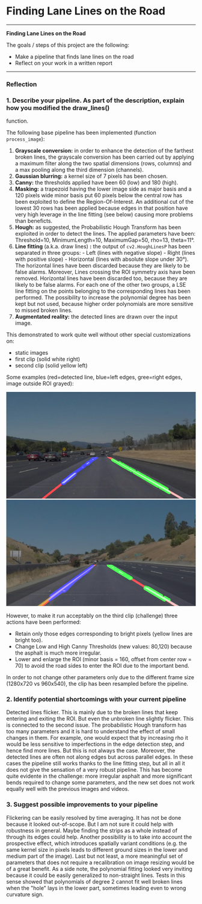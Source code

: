 # **Finding Lane Lines on the Road**

---

**Finding Lane Lines on the Road**

The goals / steps of this project are the following:
* Make a pipeline that finds lane lines on the road
* Reflect on your work in a written report


---

### Reflection

### 1. Describe your pipeline. As part of the description, explain how you modified the draw_lines()
function.


The following base pipeline has been implemented (function `process_image`):

 1. **Grayscale conversion:** in order to enhance the detection of the farthest broken lines, the
    grayscale conversion has been carried out by applying a maximum filter along the two spatial
    dimensions (rows, columns) and a max pooling along the third dimension (channels).
 2. **Gaussian blurring:** a kernel size of 7 pixels has been chosen.
 3. **Canny:** the thresholds applied have been 60 (low) and 180 (high).
 4. **Masking:** a trapezoid having the lower image side as major basis and a 120 pixels wide minor
    basis put 60 pixels below the central row has been exploited to define the Region-Of-Interest.
    An additional cut of the lowest 30 rows has been applied because edges in that position have
    very high leverage in the line fitting (see below) causing more problems than beneficts.
 5. **Hough:** as suggested, the Probabilistic Hough Transform has been exploited in order to detect
    the lines. The applied parameters have been: Threshold=10, MinimumLength=10, MaximumGap=50,
    rho=13, theta=11°.
 6. **Line fitting** (a.k.a. draw lines) **:** the output of `cv2.HoughLinesP` has been separated in
    three groups:
     \- Left (lines with negative slope)
     \- Right (lines with positive slope)
     \- Horizontal (lines with absolute slope under 30°).
    The horizontal lines have been discarded because they are likely to be false alarms. Moreover,
    Lines crossing the ROI symmetry axis have been removed. Horizontal lines have been discarded
    too, because they are likely to be false alarms. For each one of the other two groups, a
    LSE line fitting on the points belonging to the corresponding lines has been performed. The
    possibility to increase the polynomial degree has been kept but not used, because higher order
    polynomials are more sensitive to missed broken lines.
 7. **Augmentated reality:** the detected lines are drawn over the input image.

This demonstrated to work quite well without other special customizations on:

 - static images
 - first clip (solid white right)
 - second clip (solid yellow left)

Some examples (red=detected line, blue=left edges, gree=right edges, image outside ROI grayed):

![image1](test_images_output/debug-solidWhiteCurve.jpg)
![image2](test_images_output/debug-solidYellowCurve2.jpg)

However, to make it run acceptably on the third clip (challenge) three actions have been performed:

 - Retain only those edges corresponding to bright pixels (yellow lines are bright too).
 - Change Low and High Canny Thresholds (new values: 80,120) because the asphalt is much more
   irregular.
 - Lower and enlarge the ROI (minor basis = 160, offset from center row = 70) to avoid the road
   sides to enter the ROI due to the important bend.

In order to not change other parameters only due to the different frame size (1280x720 vs 960x540),
the clip has been resampled before the pipeline.

### 2. Identify potential shortcomings with your current pipeline

Detected lines flicker. This is mainly due to the broken lines that keep entering and exiting the
ROI. But even the unbroken line slightly flicker. This is connected to the second issue.
The probabilistic Hough transform has too many parameters and it is hard to understand the effect of
small changes in them. For example, one would expect that by increasing rho it would be less
sensitive to imperfections in the edge detection step, and hence find more lines. But this is not
always the case. Moreover, the detected lines are often not along edges but across parallel edges.
In these cases the pipeline still works thanks to the line fitting step, but all in all it does not
give the sensation of a very robust pipeline. This has become quite evidente in the challenge: more
irregular asphalt and more significant bends required to change some parameters, and the new set
does not work equally well with the previous images and videos.


### 3. Suggest possible improvements to your pipeline

Flickering can be easily resolved by time averaging. It has not be done because it looked
out-of-scope. But I am not sure it could help with robustness in general. Maybe finding the strips
as a whole instead of through its edges could help. Another possibility is to take into account the
prospective effect, which introduces spatially variant conditions (e.g. the same kernel size in
pixels leads to different ground sizes in the lower and medium part of the image). Last but not
least, a more meaningful set of parameters that does not require a recalibration on image resizing
would be of a great benefit.
As a side note, the polynomial fitting looked very inviting because it could be easily generalized
to non-straight lines. Tests in this sense showed that polynomials of degree 2 cannot fit well
broken lines when the "hole" lays in the lower part, sometimes leading even to wrong curvature sign.
